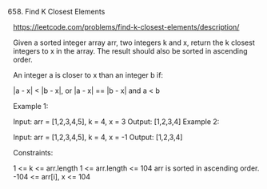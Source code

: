 658. Find K Closest Elements

https://leetcode.com/problems/find-k-closest-elements/description/

Given a sorted integer array arr, two integers k and x, return the k closest integers to x in the array. The result should also be sorted in ascending order.

An integer a is closer to x than an integer b if:

|a - x| < |b - x|, or
|a - x| == |b - x| and a < b
 

Example 1:

Input: arr = [1,2,3,4,5], k = 4, x = 3
Output: [1,2,3,4]
Example 2:

Input: arr = [1,2,3,4,5], k = 4, x = -1
Output: [1,2,3,4]
 

Constraints:

1 <= k <= arr.length
1 <= arr.length <= 104
arr is sorted in ascending order.
-104 <= arr[i], x <= 104
